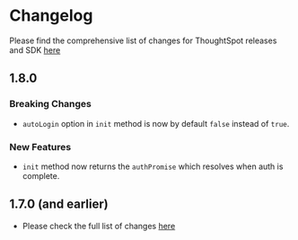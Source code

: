 # Changelog

Please find the comprehensive list of changes for ThoughtSpot releases and SDK [here](https://developers.thoughtspot.com/docs/?pageid=whats-new)

## 1.8.0

### Breaking Changes

-   `autoLogin` option in `init` method is now by default `false` instead of `true`.

### New Features

-   `init` method now returns the `authPromise` which resolves when auth is complete.

## 1.7.0 (and earlier)

-   Please check the full list of changes [here](https://developers.thoughtspot.com/docs/?pageid=whats-new)
